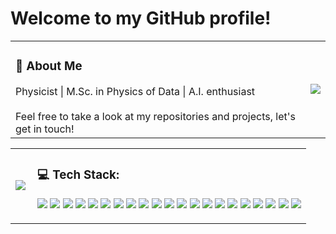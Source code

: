 # Welcome to my GitHub profile!

<table>
  <tr>
    <td valign="top">
      <h3>🚀 About Me</h3>
      Physicist | M.Sc. in Physics of Data | A.I. enthusiast <br><br>Feel free to take a look at my repositories and projects, let's get in touch!
    </td>
    <td>
      <img align="right" src="https://github-readme-stats.vercel.app/api?username=Filippo-Festa&theme=vue-dark&show_icons=true&hide_border=true&count_private=true"/>
    </td>
  </tr>
</table>


<!-- ## 🌐 Socials:
[![LinkedIn](https://img.shields.io/badge/LinkedIn-%230077B5.svg?logo=linkedin&logoColor=white)](https://linkedin.com/in/filippo-festa-b5829b245/) -->

<table>
  <tr>
    <td><img align="left" src="https://github-readme-stats.vercel.app/api/top-langs/?username=Filippo-Festa&layout=compact&theme=vue-dark&hide_border=true" /></td>
    <td>
      <h3>💻 Tech Stack:</h3>
      <p>
        <img src="https://img.shields.io/badge/c++-%2300599C.svg?style=for-the-badge&logo=c%2B%2B&logoColor=white" />
        <img src="https://img.shields.io/badge/latex-%23008080.svg?style=for-the-badge&logo=latex&logoColor=white" />
        <img src="https://img.shields.io/badge/python-3670A0?style=for-the-badge&logo=python&logoColor=ffdd54" />
        <img src="https://img.shields.io/badge/r-%23276DC3.svg?style=for-the-badge&logo=r&logoColor=white" />
        <img src="https://img.shields.io/badge/c-%2300599C.svg?style=for-the-badge&logo=c&logoColor=white" />
        <img src="https://img.shields.io/badge/Apache%20Spark-FDEE21?style=for-the-badge&logo=apachespark&logoColor=black" />
        <img src="https://img.shields.io/badge/Apache%20Hadoop-66CCFF?style=for-the-badge&logo=apachehadoop&logoColor=black" />
        <img src="https://img.shields.io/badge/mysql-4479A1.svg?style=for-the-badge&logo=mysql&logoColor=white" />
        <img src="https://img.shields.io/badge/Keras-%23D00000.svg?style=for-the-badge&logo=Keras&logoColor=white" />
        <img src="https://img.shields.io/badge/Matplotlib-%23ffffff.svg?style=for-the-badge&logo=Matplotlib&logoColor=black" />
        <img src="https://img.shields.io/badge/numpy-%23013243.svg?style=for-the-badge&logo=numpy&logoColor=white" />
        <img src="https://img.shields.io/badge/pandas-%23150458.svg?style=for-the-badge&logo=pandas&logoColor=white" />
        <img src="https://img.shields.io/badge/Plotly-%233F4F75.svg?style=for-the-badge&logo=plotly&logoColor=white" />
        <img src="https://img.shields.io/badge/TensorFlow-%23FF6F00.svg?style=for-the-badge&logo=TensorFlow&logoColor=white" />
        <img src="https://img.shields.io/badge/PyTorch-%23EE4C2C.svg?style=for-the-badge&logo=PyTorch&logoColor=white" />
        <img src="https://img.shields.io/badge/scikit--learn-%23F7931E.svg?style=for-the-badge&logo=scikit-learn&logoColor=white" />
        <img src="https://img.shields.io/badge/SciPy-%230C55A5.svg?style=for-the-badge&logo=scipy&logoColor=white" />
        <img src="https://img.shields.io/badge/docker-%230db7ed.svg?style=for-the-badge&logo=docker&logoColor=white" />
        <img src="https://img.shields.io/badge/Anaconda-%2344A833.svg?style=for-the-badge&logo=anaconda&logoColor=white" />
        <img src="https://img.shields.io/badge/Visual%20Studio%20Code-%23007ACC.svg?style=for-the-badge&logo=visual-studio-code&logoColor=white" />
        <img src="https://img.shields.io/badge/Jupyter%20Notebook-%23F37626.svg?style=for-the-badge&logo=jupyter&logoColor=white" />
      </p>
    </td>
  </tr>
</table>









